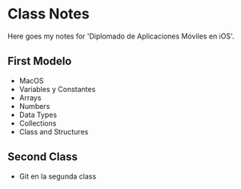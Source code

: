 # Class Notes

Here goes my notes for 'Diplomado de Aplicaciones Móviles en iOS'.

## First Modelo

- MacOS
- Variables y Constantes
- Arrays
- Numbers
- Data Types
- Collections
- Class and Structures

## Second Class

- Git en la segunda class

